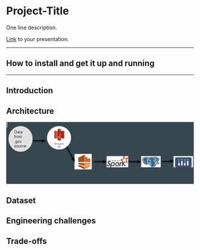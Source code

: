 # Project-Title

One line description.

[Link](#) to your presentation.

<hr/>

## How to install and get it up and running


<hr/>

## Introduction

## Architecture
<img src="https://raw.githubusercontent.com/pujithareddy554/InsightDEProject/master/images/pipeline.png" />

## Dataset

## Engineering challenges

## Trade-offs

